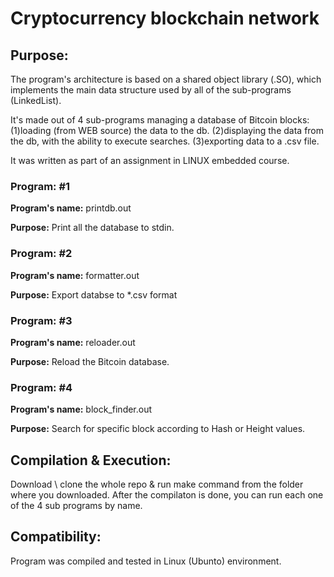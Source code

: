 # Cryptocurrency blockchain network

## **Purpose:** 
The program's architecture is based on a shared object library (.SO), 
which implements the main data structure used by all of the sub-programs
(LinkedList).

It's made out of 4 sub-programs managing a database of Bitcoin blocks:
(1)loading (from WEB source) the data to the db.
(2)displaying the data from the db, with the ability to execute searches.
(3)exporting data to a .csv file.

It was written as part of an assignment in LINUX embedded course.

### Program: #1
**Program's name:** printdb.out

**Purpose:** Print all the database to stdin.

### Program: #2
**Program's name:** formatter.out

**Purpose:** Export databse to *.csv format

### Program: #3
**Program's name:** reloader.out

**Purpose:** Reload the Bitcoin database.

### Program: #4
**Program's name:** block_finder.out

**Purpose:** Search for specific block according to Hash or Height values.

## **Compilation & Execution:**
Download \ clone the whole repo & run make command from the 
folder where you downloaded. After the compilaton is done, you can run each
one of the 4 sub programs by name.

## **Compatibility:**
Program was compiled and tested in Linux (Ubunto) environment.

